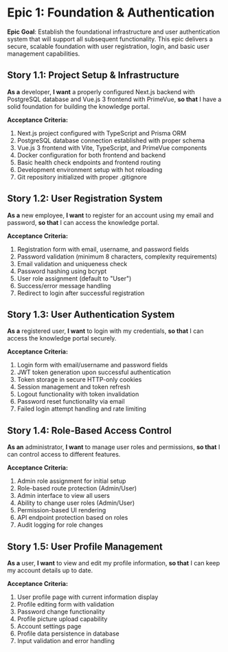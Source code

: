 # Epic 1: Foundation & Authentication

**Epic Goal**: Establish the foundational infrastructure and user authentication system that will support all subsequent functionality. This epic delivers a secure, scalable foundation with user registration, login, and basic user management capabilities.

## Story 1.1: Project Setup & Infrastructure

**As a** developer,
**I want** a properly configured Next.js backend with PostgreSQL database and Vue.js 3 frontend with PrimeVue,
**so that** I have a solid foundation for building the knowledge portal.

**Acceptance Criteria:**
1. Next.js project configured with TypeScript and Prisma ORM
2. PostgreSQL database connection established with proper schema
3. Vue.js 3 frontend with Vite, TypeScript, and PrimeVue components
4. Docker configuration for both frontend and backend
5. Basic health check endpoints and frontend routing
6. Development environment setup with hot reloading
7. Git repository initialized with proper .gitignore

## Story 1.2: User Registration System

**As a** new employee,
**I want** to register for an account using my email and password,
**so that** I can access the knowledge portal.

**Acceptance Criteria:**
1. Registration form with email, username, and password fields
2. Password validation (minimum 8 characters, complexity requirements)
3. Email validation and uniqueness check
4. Password hashing using bcrypt
5. User role assignment (default to "User")
6. Success/error message handling
7. Redirect to login after successful registration

## Story 1.3: User Authentication System

**As a** registered user,
**I want** to login with my credentials,
**so that** I can access the knowledge portal securely.

**Acceptance Criteria:**
1. Login form with email/username and password fields
2. JWT token generation upon successful authentication
3. Token storage in secure HTTP-only cookies
4. Session management and token refresh
5. Logout functionality with token invalidation
6. Password reset functionality via email
7. Failed login attempt handling and rate limiting

## Story 1.4: Role-Based Access Control

**As an** administrator,
**I want** to manage user roles and permissions,
**so that** I can control access to different features.

**Acceptance Criteria:**
1. Admin role assignment for initial setup
2. Role-based route protection (Admin/User)
3. Admin interface to view all users
4. Ability to change user roles (Admin/User)
5. Permission-based UI rendering
6. API endpoint protection based on roles
7. Audit logging for role changes

## Story 1.5: User Profile Management

**As a** user,
**I want** to view and edit my profile information,
**so that** I can keep my account details up to date.

**Acceptance Criteria:**
1. User profile page with current information display
2. Profile editing form with validation
3. Password change functionality
4. Profile picture upload capability
5. Account settings page
6. Profile data persistence in database
7. Input validation and error handling 